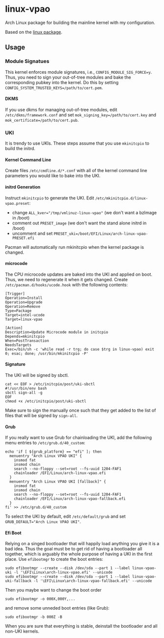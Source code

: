 # linux-vpao

Arch Linux package for building the mainline kernel with my configuration.

Based on the [linux package](https://gitlab.archlinux.org/archlinux/packaging/packages/linux).

## Usage

### Module Signatues

This kernel enforces module signatures, i.e., `CONFIG_MODULE_SIG_FORCE=y`. Thus, you need to sign your out-of-tree modules and bake the corresponding pubkey into the kernel. Do this by setting `CONFIG_SYSTEM_TRUSTED_KEYS=/path/to/cert.pem`.

#### DKMS

If you use dkms for managing out-of-tree modules, edit `/etc/dkms/framework.conf` and set `mok_signing_key=/path/to/cert.key` and `mok_certificate=/path/to/cert.pub`.

### UKI

It is trendy to use UKIs. These steps assume that you use `mkinitcpio` to build the initrd.

#### Kernel Command Line

Create files `/etc/cmdline.d/*.conf` with all of the kernel command line parameters you would like to bake into the UKI.

#### initrd Generation

Instruct `mkinitcpio` to generate the UKI. Edit `/etc/mkinitcpio.d/linux-vpao.preset`:

- change `ALL_kver="/tmp/vmlinuz-linux-vpao"` (we don't want a bzImage in /boot)
- comment out `PRESET_image` (we don't want the stand alone initrd in /boot)
- uncomment and set `PRESET_uki=/boot/EFI/Linux/arch-linux-vpao-PRESET.efi`

Pacman will automatically run mkinitcpio when the kernel package is changed.

#### microcode

The CPU microcode updates are baked into the UKI and applied on boot. Thus, we need to regenerate it when it gets changed. Create `/etc/pacman.d/hooks/ucode.hook` with the following contents:

```shell
[Trigger]
Operation=Install
Operation=Upgrade
Operation=Remove
Type=Package
Target=intel-ucode
Target=linux-vpao

[Action]
Description=Update Microcode module in initcpio
Depends=mkinitcpio
When=PostTransaction
NeedsTargets
Exec=/bin/sh -c 'while read -r trg; do case $trg in linux-vpao) exit 0; esac; done; /usr/bin/mkinitcpio -P'
```

#### Signature

The UKI will be signed by sbctl.

```shell
cat << EOF > /etc/initcpio/post/uki-sbctl
#!/usr/bin/env bash
sbctl sign-all -g
EOF
chmod +x /etc/initcpio/post/uki-sbctl
```

Make sure to sign the manually once such that they get added to the list of files that will be signed by `sign-all`.

#### Grub

If you really want to use Grub for chainloading the UKI, add the following menu entries to `/etc/grub.d/40_custom`:

```shell
echo 'if [ ${grub_platform} == "efi" ]; then
  menuentry "Arch Linux VPAO UKI" {
	insmod fat
	insmod chain
	search --no-floppy --set=root --fs-uuid 1204-FAF1
	chainloader /EFI/Linux/arch-linux-vpao.efi
  }
  menuentry "Arch Linux VPAO UKI [fallback]" {
	insmod fat
	insmod chain
	search --no-floppy --set=root --fs-uuid 1204-FAF1
	chainloader /EFI/Linux/arch-linux-vpao-fallback.efi
  }
fi' >> /etc/grub.d/40_custom
```

To select the UKI by default, edit `/etc/default/grub` and set `GRUB_DEFAULT="Arch Linux VPAO UKI"`.

#### Efi Boot

Relying on a singed bootloader that will happily load anything you give it is a bad idea. Thus the goal must be to get rid of having a bootloader all together, which is arguably the whole purpose of having a UKI in the first place. Use `efibootmgr` to create the boot entries:

```shell
sudo efibootmgr --create --disk /dev/sda --part 1 --label linux-vpao-uki -l '\EFI\Linux\arch-linux-vpao.efi' --unicode
sudo efibootmgr --create --disk /dev/sda --part 1 --label linux-vpao-uki-fallback -l '\EFI\Linux\arch-linux-vpao-fallback.efi' --unicode
```

Then you maybe want to change the boot order

```shell
sudo efibootmgr -o 000X,000Y,...
```

and remove some unneded boot entries (like Grub):
```shell
sudo efibootmgr -b 000Z -B
```

When you are sure that everything is stable, deinstall the bootloader and all non-UKI kernels.
